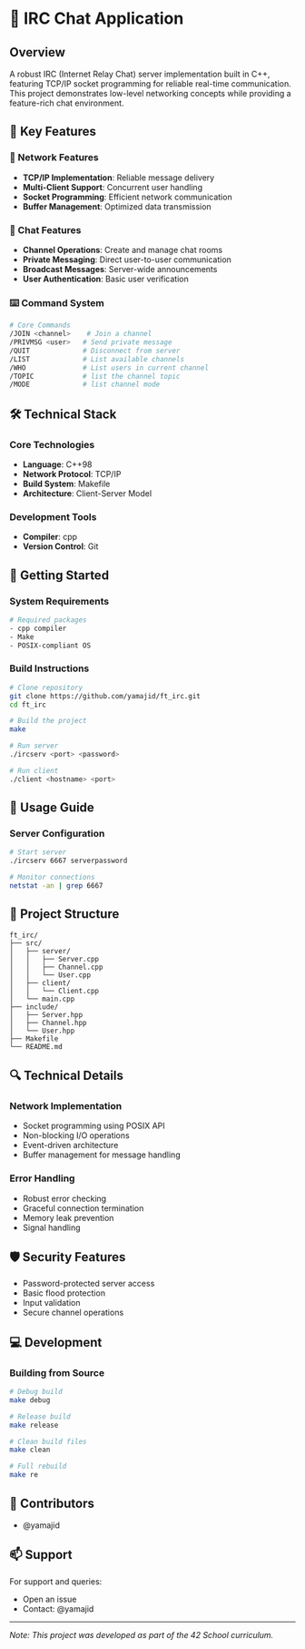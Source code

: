 # 💬 IRC Chat Application

## Overview
A robust IRC (Internet Relay Chat) server implementation built in C++, featuring TCP/IP socket programming for reliable real-time communication. This project demonstrates low-level networking concepts while providing a feature-rich chat environment.

## 🌟 Key Features

### 📡 Network Features
- **TCP/IP Implementation**: Reliable message delivery
- **Multi-Client Support**: Concurrent user handling
- **Socket Programming**: Efficient network communication
- **Buffer Management**: Optimized data transmission

### 💭 Chat Features
- **Channel Operations**: Create and manage chat rooms
- **Private Messaging**: Direct user-to-user communication
- **Broadcast Messages**: Server-wide announcements
- **User Authentication**: Basic user verification

### ⌨️ Command System
```bash
# Core Commands
/JOIN <channel>    # Join a channel
/PRIVMSG <user>   # Send private message
/QUIT             # Disconnect from server
/LIST             # List available channels
/WHO              # List users in current channel
/TOPIC            # list the channel topic
/MODE             # list channel mode

```

## 🛠 Technical Stack

### Core Technologies
- **Language**: C++98
- **Network Protocol**: TCP/IP
- **Build System**: Makefile
- **Architecture**: Client-Server Model

### Development Tools
- **Compiler**: cpp
- **Version Control**: Git

## 🚀 Getting Started

### System Requirements
```bash
# Required packages
- cpp compiler
- Make
- POSIX-compliant OS
```

### Build Instructions
```bash
# Clone repository
git clone https://github.com/yamajid/ft_irc.git
cd ft_irc

# Build the project
make

# Run server
./ircserv <port> <password>

# Run client
./client <hostname> <port>
```

## 📖 Usage Guide

### Server Configuration
```bash
# Start server
./ircserv 6667 serverpassword

# Monitor connections
netstat -an | grep 6667
```


## 🔧 Project Structure
```
ft_irc/
├── src/
│   ├── server/
│   │   ├── Server.cpp
│   │   ├── Channel.cpp
│   │   └── User.cpp
│   ├── client/
│   │   └── Client.cpp
│   └── main.cpp
├── include/
│   ├── Server.hpp
│   ├── Channel.hpp
│   └── User.hpp
├── Makefile
└── README.md
```

## 🔍 Technical Details

### Network Implementation
- Socket programming using POSIX API
- Non-blocking I/O operations
- Event-driven architecture
- Buffer management for message handling

### Error Handling
- Robust error checking
- Graceful connection termination
- Memory leak prevention
- Signal handling

## 🛡 Security Features
- Password-protected server access
- Basic flood protection
- Input validation
- Secure channel operations

## 💻 Development

### Building from Source
```bash
# Debug build
make debug

# Release build
make release

# Clean build files
make clean

# Full rebuild
make re
```


## 👥 Contributors
- @yamajid




## 📫 Support
For support and queries:
- Open an issue
- Contact: @yamajid


---
*Note: This project was developed as part of the 42 School curriculum.*
